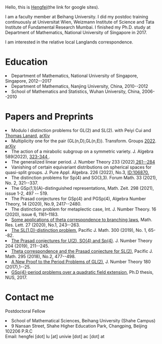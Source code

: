 


Hello, this is <a href="https://sites.google.com/site/luhengfei1018/home">Hengfei</a>(the link for google sites). 
<p>
I am a faculty member at Beihang University. I did my postdoc training continuously at Universitat Wien, Weizmann Institute of Science and Tata Institute of Fundamental Research Mumbai. I finished my Ph.D. study at Department of Mathematics, National University of Singapore in 2017.
 </p> 
  <p>
 I am interested in the relative local Langlands correspondence.
</p>

<h1> Education </h1>
<p>
<li> Department of Mathematics, National University of Singapore, Singapore, 2012--2017 </li>
 <li> Department of Mathematics, Nanjing University, China, 2010--2012 </li>
 <li> School of Mathematics and Statistics, Wuhan University, China, 2006--2010 </li>
</p>

<h1> Papers and Preprints </h1>
<p>
 <li>
Modulo l distinction problems for GL(2) and SL(2). with Peiyi Cui and  <a href="http://thomaslanard.com/">Thomas Lanard</a>, <a href="https://arxiv.org/abs/2203.14788">arXiv </a>
</li>
   <li> Multiplicity one for the pair (GL(n,D),GL(n,E)). Transform. Groups <a href="https://link.springer.com/epdf/10.1007/s00031-022-09713-z?sharing_token=n-hDYgHXdKAmCJRudrzoNPe4RwlQNchNByi7wbcMAY4_oS2KWDO6A6DikSUXjMw03WfaIc-WZQ1Stn8J27hpcJNGSjSEz5reKCzkMGvgJavCxgSLVzJfHlp76DTg9izkDB62Sn-I-NUBBxK_NBfQwWuL5fXht8l3xxWwToiCvHg%3D">2022</a>. <a href="https://arxiv.org/abs/2105.10855"> arXiv</a>
  <li> The action of a mirabolic subgroup on a symmetric variety.  J. Algebra 589(2022), <a href="https://doi.org/10.1016/j.jalgebra.2021.10.005">323-344 </a>.
   </li>
 <li> The generalized linear period. J. Number Theory 233 (2022)<a href="https://doi.org/10.1016/j.jnt.2021.06.010"> 261--284</a>
   </li>
  <li> Vanishing of certain equivariant distributions on spherical spaces for quasi-split groups. J. Pure Appl. Algebra. 226 (2022), No.3, <a href="https://doi.org/10.1016/j.jpaa.2021.106870">  ID:106870.</a>
  </li>
 <li>
  The distinction problems for Sp(4) and SO(3,3). Forum Math. 33 (2021), No. 2, 321--337. 
  </li>
  </li>
   <li>The GSp(1,1)(A)-distinguished representations, Math. Zeit. 298 (2021), issue 1-2, 497 -- 519. 
 </li>
 <li> The Prasad conjectures for GSp(4) and PGSp(4), Algebra Number Theory, 14 (2020), No.9, 2417--2480.  </li>
 <li> The distinction problem for metaplectic case, Int. J. Number Theory. 16 (2020), issue 6, 1161–1183. 
  </li>
 <li> <a href="https://www.intlpress.com/site/pub/pages/journals/items/mrl/content/vols/0027/0001/a012/index.php"> Some applications of theta correspondence to branching laws</a>, Math. Res. Lett. 27 (2020), No.1, 243--263. 
 </li>
<li> <a href="https://msp.org/pjm/2019/300-1/p04.xhtml">The SL(1,D)-distinction problem</a>, Pacific J. Math. 300 (2019), No. 1, 65--82. </li>
<li><a href="https://doi.org/10.1016/j.jnt.2019.04.002">The Prasad conjectures for U(2), SO(4) and Sp(4)</a>. J. Number Theory 204 (2019), 211--245.
  </li>
<li> <a href="https://msp.org/pjm/2018/295-2/p12.xhtml">Theta correspondence and the Prasad conjecture for SL(2)</a>,
 Pacific J. Math. 295 (2018), No.2, 477--498. </li> 
<li><a href="https://doi.org/10.1016/j.jnt.2017.03.010">A New Proof to the Period Problems of GL(2)</a>,
 J. Number Theory 180 (2017),1--25. </li>
<li><a href="http://scholarbank.nus.sg/handle/10635/135863">GSp(4)-period problems over a quadratic field extension</a>, 
 Ph.D thesis, NUS, 2017.</li>
 </p>

<h1> Contact me </h1>

<p>
Postdoctoral Fellow 
 
<li>School of Mathematical Sciences, 
Beihang University (Shahe Campus) </li>
<li>9 Nansan Street, Shahe Higher Education Park, Changping, Beijing 102206 P.R.C </li>
Email: hengfei [dot] lu [at] univie [dot] ac [dot] at 
</p>
